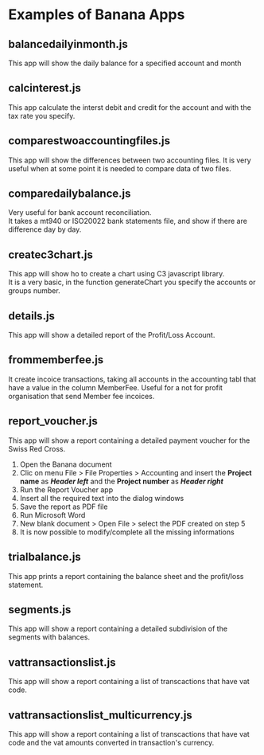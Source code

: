 # Examples of Banana Apps


## balancedailyinmonth.js

This app will show the daily balance for a specified account and month   

## calcinterest.js
This app calculate the interst debit and credit for the account and with the tax rate you specify. 

## comparestwoaccountingfiles.js

This app will show the differences between two accounting files. It is very useful when at some point it is needed to compare data of two files.

## comparedailybalance.js

Very useful for bank account reconciliation.  
It takes a mt940 or ISO20022 bank statements file, and show if there are difference day by day.

## createc3chart.js

This app will show ho to create a chart using C3 javascript library.  
It is a very basic, in the function generateChart you specify the accounts or groups number. 

## details.js

This app will show a detailed report of the Profit/Loss Account.

## frommemberfee.js
It create incoice transactions, taking all  accounts in the accounting tabl that have a value in the column MemberFee.
Useful for a not for profit organisation that send Member fee incoices.
 

## report_voucher.js

This app will show a report containing a detailed payment voucher for the Swiss Red Cross.

1. Open the Banana document
2. Clic on menu File > File Properties > Accounting and insert the **Project name** as ***Header left*** and the **Project number** as ***Header right***
3. Run the Report Voucher app
4. Insert all the required text into the dialog windows
5. Save the report as PDF file
6. Run Microsoft Word
7. New blank document > Open File > select the PDF created on step 5
8. It is now possible to modify/complete all the missing informations


## trialbalance.js

This app prints a report containing the balance sheet and the profit/loss statement.


## segments.js

This app will show a report containing a detailed subdivision of the segments with balances.

## vattransactionslist.js

This app will show a report containing a list of transcactions that have vat code. 

## vattransactionslist_multicurrency.js

This app will show a report containing a list of transcactions that have vat code and the vat amounts converted in transaction's currency. 
